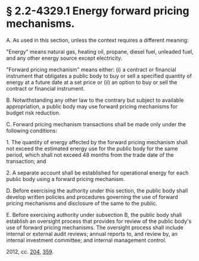 # § 2.2-4329.1 Energy forward pricing mechanisms.

<p>A. As used in this section, unless the context requires a different meaning:</p><p>"Energy" means natural gas, heating oil, propane, diesel fuel, unleaded fuel, and any other energy source except electricity.</p><p>"Forward pricing mechanism" means either: (i) a contract or financial instrument that obligates a public body to buy or sell a specified quantity of energy at a future date at a set price or (ii) an option to buy or sell the contract or financial instrument.</p><p>B. Notwithstanding any other law to the contrary but subject to available appropriation, a public body may use forward pricing mechanisms for budget risk reduction.</p><p>C. Forward pricing mechanism transactions shall be made only under the following conditions:</p><p>1. The quantity of energy affected by the forward pricing mechanism shall not exceed the estimated energy use for the public body for the same period, which shall not exceed 48 months from the trade date of the transaction; and</p><p>2. A separate account shall be established for operational energy for each public body using a forward pricing mechanism.</p><p>D. Before exercising the authority under this section, the public body shall develop written policies and procedures governing the use of forward pricing mechanisms and disclosure of the same to the public.</p><p>E. Before exercising authority under subsection B, the public body shall establish an oversight process that provides for review of the public body's use of forward pricing mechanisms. The oversight process shall include internal or external audit reviews; annual reports to, and review by, an internal investment committee; and internal management control.</p><p>2012, cc. <a href='http://lis.virginia.gov/cgi-bin/legp604.exe?121+ful+CHAP0204'>204</a>, <a href='http://lis.virginia.gov/cgi-bin/legp604.exe?121+ful+CHAP0359'>359</a>.</p>
